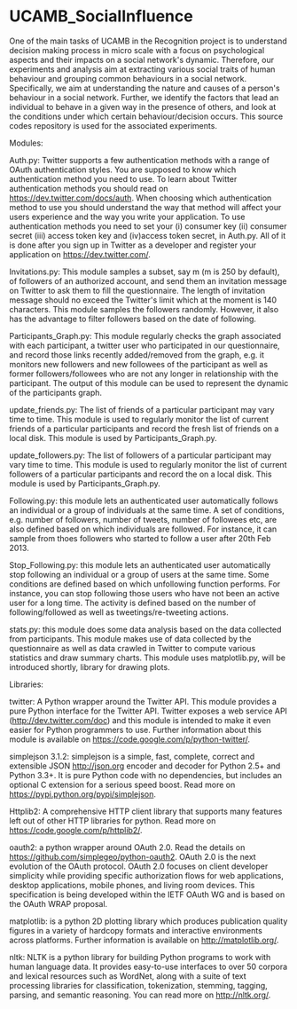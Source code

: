 UCAMB_SocialInfluence
=====================

One of the main tasks of UCAMB in the Recognition project is to understand decision making process in micro scale with a focus on psychological aspects and their impacts on a social network's dynamic. Therefore, our experiments and analysis aim at extracting various social traits of human behaviour and grouping common behaviours in a social network. Specifically, we aim at understanding the nature and causes of a person's behaviour in a social network. Further, we identify the factors that lead an individual to behave in a given way in the presence of others, and look at the conditions under which certain behaviour/decision occurs. This source codes repository is used for the associated experiments.



Modules:

Auth.py:
Twitter supports a few authentication methods with a range of OAuth authentication styles. You are supposed to know which authentication method you need to use. To learn about Twitter authentication methods you should read on https://dev.twitter.com/docs/auth.  When choosing which authentication method to use you should understand the way that method will affect your users experience and the way you write your application. 
To use authentication methods you need to set your (i) consumer key (ii) consumer secret (iii) access token key and (iv)access token secret, in Auth.py. All of it is done after you sign up in Twitter as a developer and register your application on https://dev.twitter.com/.

Invitations.py:
This module samples a subset, say m (m is 250 by default), of followers of an authorized account, and send them an invitation message on Twitter to ask them to fill the questionnaire. The length of invitation message should no exceed the Twitter's limit which at the moment is 140 characters. This module samples the followers randomly. However, it also has the advantage to filter followers based on the date of following.


Participants_Graph.py:
This module regularly checks the graph associated with each participant, a twitter user who participated in our questionnaire, and record those links recently added/removed from the graph, e.g. it monitors new followers and new followees of the participant as well as former followers/followees who are not any longer in relationship with the participant. The output of this module can be used to represent the dynamic of the participants graph.

update_friends.py:
The list of friends of a particular participant may vary time to time. This module is used to regularly monitor the list of current friends of a particular participants and record the fresh list of friends on a local disk.  This module is used by Participants_Graph.py.
  
update_followers.py:
The list of followers of a particular participant may vary time to time. This module is used to regularly monitor the list of current followers of a particular participants and record the on a local disk. This module is used by Participants_Graph.py. 
 
Following.py:
this module lets an authenticated user automatically follows an individual or a group of individuals at the same time. A set of conditions, e.g. number of followers, number of tweets, number of followees etc, are also defined based on which individuals are followed. For instance, it can sample from thoes followers who started to follow a user after 20th Feb 2013.

Stop_Following.py:
this module lets an authenticated user automatically stop following an individual or a group of users at the same time. Some conditions are defined based on which unfollowing function performs. For instance, you can stop following those users who have not been an active user for a long time. The activity is defined based on the number of following/followed as well as tweetings/re-tweeting actions.

stats.py:
this module does some data analysis based on the data collected from participants. This module makes use of data collected by the questionnaire as well as data crawled in Twitter to compute various statistics and draw summary charts. This module uses matplotlib.py, will be introduced shortly, library for drawing plots.



Libraries:

twitter:
A Python wrapper around the Twitter API. This module provides a pure Python interface for the Twitter API. Twitter exposes a web service API (http://dev.twitter.com/doc) and this module is intended to make it even easier for Python programmers to use. Further information about this module is available on https://code.google.com/p/python-twitter/.

simplejson 3.1.2:
simplejson is a simple, fast, complete, correct and extensible JSON <http://json.org> encoder and decoder for Python 2.5+ and Python 3.3+. It is pure Python code with no dependencies, but includes an optional C extension for a serious speed boost. Read more on https://pypi.python.org/pypi/simplejson.

Httplib2:
A comprehensive HTTP client library that supports many features left out of other HTTP libraries for python. Read more on https://code.google.com/p/httplib2/.


oauth2:
a python wrapper around OAuth 2.0. Read the details on https://github.com/simplegeo/python-oauth2.  OAuth 2.0 is the next evolution of the OAuth protocol. OAuth 2.0 focuses on client developer simplicity while providing specific authorization flows for web applications, desktop applications, mobile phones, and living room devices. This specification is being developed within the IETF OAuth WG and is based on the OAuth WRAP proposal. 

matplotlib:
is a python 2D plotting library which produces publication quality figures in a variety of hardcopy formats and interactive environments across platforms. Further information is available on http://matplotlib.org/.

nltk:
NLTK is a python library for building Python programs to work with human language data. It provides easy-to-use interfaces to over 50 corpora and lexical resources such as WordNet, along with a suite of text processing libraries for classification, tokenization, stemming, tagging, parsing, and semantic reasoning. You can read more on http://nltk.org/.
